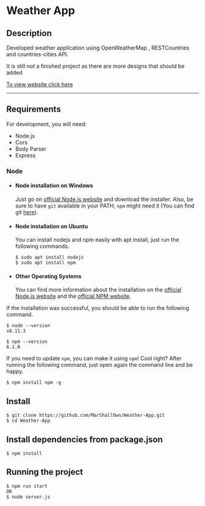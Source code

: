 # Weather App

## Description

Developed weather application using OpenWeatherMap , RESTCountries and countries-cities API.

It is still not a finished project as there are more designs that should be added

 [To view website click here](http://weather-app-weather-app.apps.us-east-2.starter.openshift-online.com/)

---
## Requirements

For development, you will need: 
- Node.js
- Cors
- Body Parser
- Express

### Node
- #### Node installation on Windows

  Just go on [official Node.js website](https://nodejs.org/) and download the installer.
Also, be sure to have `git` available in your PATH, `npm` might need it (You can find git [here](https://git-scm.com/)).

- #### Node installation on Ubuntu

  You can install nodejs and npm easily with apt install, just run the following commands.

      $ sudo apt install nodejs
      $ sudo apt install npm

- #### Other Operating Systems
  You can find more information about the installation on the [official Node.js website](https://nodejs.org/) and the [official NPM website](https://npmjs.org/).

If the installation was successful, you should be able to run the following command.

    $ node --version
    v8.11.3

    $ npm --version
    6.1.0

If you need to update `npm`, you can make it using `npm`! Cool right? After running the following command, just open again the command line and be happy.

    $ npm install npm -g

## Install

    $ git clone https://github.com/MarShallOwn/Weather-App.git
    $ cd Weather-App

## Install dependencies from package.json

    $ npm install

## Running the project

    $ npm run start
    OR
    $ node server.js

